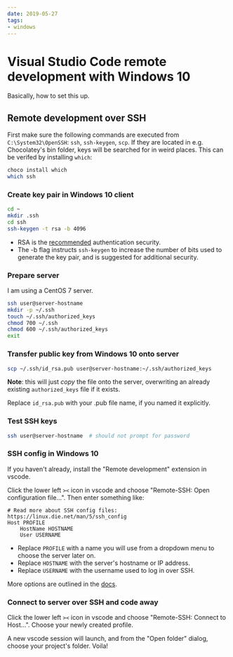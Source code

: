 ```yaml
---
date: 2019-05-27
tags:
- windows
---
```


# Visual Studio Code remote development with Windows 10

Basically, how to set this up.

<!-- more -->

## Remote development over SSH

First make sure the following commands are executed from `C:\System32\OpenSSH`: `ssh`, `ssh-keygen`, `scp`. If they are located in e.g. Chocolatey's bin folder, keys will be searched for in weird places. This can be verifed by installing `which`:

```bash
choco install which
which ssh
```

### Create key pair in Windows 10 client

```bash
cd ~
mkdir .ssh
cd ssh
ssh-keygen -t rsa -b 4096
```

- RSA is the [recommended](https://security.stackexchange.com/questions/5096/rsa-vs-dsa-for-ssh-authentication-keys) authentication security.
- The -b flag instructs `ssh-keygen` to increase the number of bits used to generate the key pair, and is suggested for additional security.

### Prepare server

I am using a CentOS 7 server.

```bash
ssh user@server-hostname
mkdir -p ~/.ssh
touch ~/.ssh/authorized_keys
chmod 700 ~/.ssh
chmod 600 ~/.ssh/authorized_keys
exit
```

### Transfer public key from Windows 10 onto server

```bash
scp ~/.ssh/id_rsa.pub user@server-hostname:~/.ssh/authorized_keys
```

**Note**: this will just _copy_ the file onto the server, overwriting an already existing `authorized_keys` file if it exists.

Replace `id_rsa.pub` with your .pub file name, if you named it explicitly.

### Test SSH keys

```bash
ssh user@server-hostname  # should not prompt for password
```

### SSH config in Windows 10

If you haven't already, install the "Remote development" extension in vscode.

Click the lower left `><` icon in vscode and choose "Remote-SSH: Open configuration file...". Then enter something like:

```
# Read more about SSH config files: https://linux.die.net/man/5/ssh_config
Host PROFILE
    HostName HOSTNAME
    User USERNAME
```

- Replace `PROFILE` with a name you will use from a dropdown menu to choose the server later on.
- Replace `HOSTNAME` with the server's hostname or IP address.
- Replace `USERNAME` with the username used to log in over SSH.

More options are outlined in the [docs](https://code.visualstudio.com/docs/remote/ssh).

### Connect to server over SSH and code away

Click the lower left `><` icon in vscode and choose "Remote-SSH: Connect to Host...". Choose your newly created profile.

A new vscode session will launch, and from the "Open folder" dialog, choose your project's folder. Voila!
